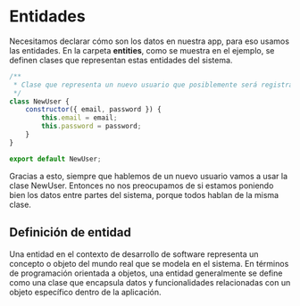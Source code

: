 # Entidades

Necesitamos declarar cómo son los datos en nuestra app, para eso usamos las entidades. En la carpeta **entities**, como se muestra en el ejemplo, se definen clases que representan estas entidades del sistema.


```javascript
/**
 * Clase que representa un nuevo usuario que posiblemente será registrado en el sistema.
 */
class NewUser {
    constructor({ email, password }) {
        this.email = email;
        this.password = password;
    }
}

export default NewUser;
```

Gracias a esto, siempre que hablemos de un nuevo usuario vamos a usar la clase NewUser. Entonces no nos preocupamos de si estamos poniendo bien los datos entre partes del sistema, porque todos hablan de la misma clase.

## Definición de entidad

Una entidad en el contexto de desarrollo de software representa un concepto o objeto del mundo real que se modela en el sistema. En términos de programación orientada a objetos, una entidad generalmente se define como una clase que encapsula datos y funcionalidades relacionadas con un objeto específico dentro de la aplicación.